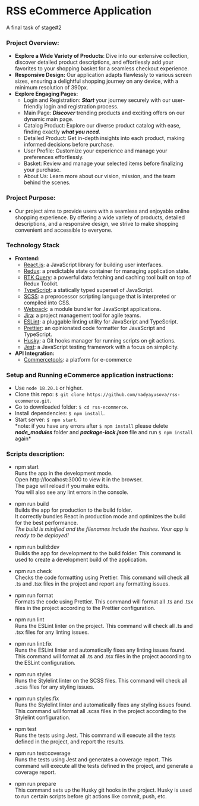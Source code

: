 # RSS eCommerce Application

A final task of stage#2

### Project Overview:

- **Explore a Wide Variety of Products**: Dive into our extensive collection, discover detailed product descriptions, and effortlessly add your favorites to your shopping basket for a seamless checkout experience.
- **Responsive Design:** Our application adapts flawlessly to various screen sizes, ensuring a delightful shopping journey on any device, with a minimum resolution of 390px.
- **Explore Engaging Pages:**
  - Login and Registration: **_Start_** your journey securely with our user-friendly login and registration process.
  - Main Page: **_Discover_** trending products and exciting offers on our dynamic main page.
  - Catalog Product: Explore our diverse product catalog with ease, finding exactly **_what you need_**.
  - Detailed Product: Get in-depth insights into each product, making informed decisions before purchase.
  - User Profile: Customize your experience and manage your preferences effortlessly.
  - Basket: Review and manage your selected items before finalizing your purchase.
  - About Us: Learn more about our vision, mission, and the team behind the scenes.

### Project Purpose:

- Our project aims to provide users with a seamless and enjoyable online shopping experience. By offering a wide variety of products, detailed descriptions, and a responsive design, we strive to make shopping convenient and accessible to everyone.

### Technology Stack

- **Frontend:**
  - [React.js](https://legacy.reactjs.org/): a JavaScript library for building user interfaces.
  - [Redux](https://redux.js.org/): a predictable state container for managing application state.
  - [RTK Query](https://redux-toolkit.js.org/introduction/getting-started): a powerful data fetching and caching tool built on top of Redux Toolkit.
  - [TypeScript](https://www.typescriptlang.org/): a statically typed superset of JavaScript.
  - [SCSS](https://sass-lang.com/): a preprocessor scripting language that is interpreted or compiled into CSS.
  - [Webpack](https://webpack.js.org/): a module bundler for JavaScript applications.
  - [Jira](https://www.atlassian.com/software/jira): a project management tool for agile teams.
  - [ESLint](https://eslint.org/): a pluggable linting utility for JavaScript and TypeScript.
  - [Prettier](https://prettier.io/): an opinionated code formatter for JavaScript and TypeScript.
  - [Husky](https://typicode.github.io/husky/): a Git hooks manager for running scripts on git actions.
  - [Jest](https://jestjs.io/): a JavaScript testing framework with a focus on simplicity.
- **API Integration:**
  - [Commercetools](https://docs.commercetools.com/docs/): a platform for e-commerce

### Setup and Running eCommerce application instructions:

- Use `node 18.20.1` or higher.
- Clone this repo: `$ git clone https://github.com/nadyayusova/rss-ecommerce.git`.
- Go to downloaded folder: `$ cd rss-ecommerce`.
- Install dependencies: `$ npm install`.
- Start server: `$ npm start`.  
  \*note: if you have any errors after `$ npm install` please delete **_node_modules_** folder and **_package-lock.json_** file and run `$ npm install` again\*

### Scripts description:

- npm start  
  Runs the app in the development mode.  
  Open http://localhost:3000 to view it in the browser.  
  The page will reload if you make edits.  
  You will also see any lint errors in the console.

- npm run build  
  Builds the app for production to the build folder.  
  It correctly bundles React in production mode and optimizes the build for the best performance.  
  _The build is minified and the filenames include the hashes.
  Your app is ready to be deployed!_

- npm run build:dev  
  Builds the app for development to the build folder.
  This command is used to create a development build of the application.

- npm run check  
  Checks the code formatting using Prettier.
  This command will check all .ts and .tsx files in the project and report any formatting issues.

- npm run format  
  Formats the code using Prettier.
  This command will format all .ts and .tsx files in the project according to the Prettier configuration.

- npm run lint  
  Runs the ESLint linter on the project.
  This command will check all .ts and .tsx files for any linting issues.

- npm run lint:fix  
  Runs the ESLint linter and automatically fixes any linting issues found.
  This command will format all .ts and .tsx files in the project according to the ESLint configuration.

- npm run styles  
  Runs the Stylelint linter on the SCSS files.
  This command will check all .scss files for any styling issues.

- npm run styles:fix  
  Runs the Stylelint linter and automatically fixes any styling issues found.
  This command will format all .scss files in the project according to the Stylelint configuration.

- npm test  
  Runs the tests using Jest.
  This command will execute all the tests defined in the project, and report the results.

- npm run test:coverage  
  Runs the tests using Jest and generates a coverage report.
  This command will execute all the tests defined in the project, and generate a coverage report.

- npm run prepare  
  This command sets up the Husky git hooks in the project.
  Husky is used to run certain scripts before git actions like commit, push, etc.
